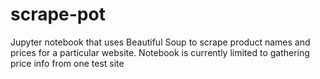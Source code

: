 # scrape-pot
Jupyter notebook that uses Beautiful Soup to scrape product names and prices for a particular website. Notebook is currently limited to gathering price info from one test site
